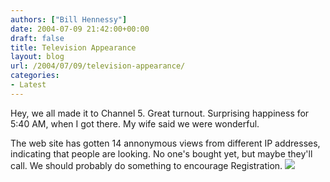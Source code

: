 ```yaml
---
authors: ["Bill Hennessy"]
date: 2004-07-09 21:42:00+00:00
draft: false
title: Television Appearance
layout: blog
url: /2004/07/09/television-appearance/
categories:
- Latest
---
```


Hey, we all made it to Channel 5.  Great turnout.  Surprising happiness for 5:40 AM, when I got there.  My wife said we were  wonderful.    
  
The web site has gotten 14 annonymous views from different IP addresses, indicating that people are looking.  No one's bought yet, but maybe they'll call.  We should probably do something to encourage Registration. ![](https://blog.billhennessy.com/aggbug.aspx?PostID=697)


